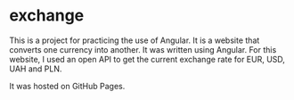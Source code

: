# exchange

This is a project for practicing the use of Angular. It is a website that converts one currency into another. 
It was written using Angular. For this website, I used an open API to get the current exchange rate for EUR, USD, UAH and PLN.

It was hosted on GitHub Pages.
